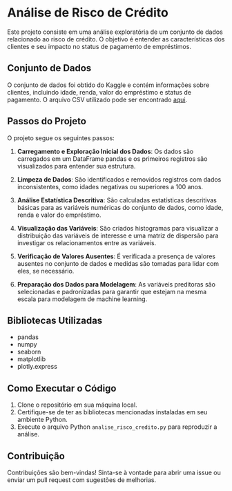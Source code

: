 # Análise de Risco de Crédito

Este projeto consiste em uma análise exploratória de um conjunto de dados relacionado ao risco de crédito. O objetivo é entender as características dos clientes e seu impacto no status de pagamento de empréstimos.

## Conjunto de Dados

O conjunto de dados foi obtido do Kaggle e contém informações sobre clientes, incluindo idade, renda, valor do empréstimo e status de pagamento. O arquivo CSV utilizado pode ser encontrado [aqui](https://www.kaggle.com/datasets/laotse/credit-risk-dataset).

## Passos do Projeto

O projeto segue os seguintes passos:

1. **Carregamento e Exploração Inicial dos Dados**: Os dados são carregados em um DataFrame pandas e os primeiros registros são visualizados para entender sua estrutura.

2. **Limpeza de Dados**: São identificados e removidos registros com dados inconsistentes, como idades negativas ou superiores a 100 anos.

3. **Análise Estatística Descritiva**: São calculadas estatísticas descritivas básicas para as variáveis numéricas do conjunto de dados, como idade, renda e valor do empréstimo.

4. **Visualização das Variáveis**: São criados histogramas para visualizar a distribuição das variáveis de interesse e uma matriz de dispersão para investigar os relacionamentos entre as variáveis.

5. **Verificação de Valores Ausentes**: É verificada a presença de valores ausentes no conjunto de dados e medidas são tomadas para lidar com eles, se necessário.

6. **Preparação dos Dados para Modelagem**: As variáveis preditoras são selecionadas e padronizadas para garantir que estejam na mesma escala para modelagem de machine learning.

## Bibliotecas Utilizadas

- pandas
- numpy
- seaborn
- matplotlib
- plotly.express

## Como Executar o Código

1. Clone o repositório em sua máquina local.
2. Certifique-se de ter as bibliotecas mencionadas instaladas em seu ambiente Python.
3. Execute o arquivo Python `analise_risco_credito.py` para reproduzir a análise.

## Contribuição

Contribuições são bem-vindas! Sinta-se à vontade para abrir uma issue ou enviar um pull request com sugestões de melhorias.

